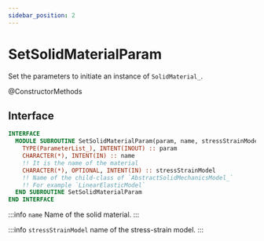 ```yaml
---
sidebar_position: 2
---
```


# SetSolidMaterialParam

Set the parameters to initiate an instance of `SolidMaterial_`.

<span class="badge badge--secondary"> @ConstructorMethods </span>

## Interface

```fortran
INTERFACE
  MODULE SUBROUTINE SetSolidMaterialParam(param, name, stressStrainModel)
    TYPE(ParameterList_), INTENT(INOUT) :: param
    CHARACTER(*), INTENT(IN) :: name
    !! It is the name of the material
    CHARACTER(*), OPTIONAL, INTENT(IN) :: stressStrainModel
    !! Name of the child-class of `AbstractSolidMechanicsModel_`
    !! For example `LinearElasticModel`
  END SUBROUTINE SetSolidMaterialParam
END INTERFACE
```

:::info `name`
Name of the solid material.
:::

:::info `stressStrainModel`
name of the stress-strain model.
:::
